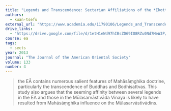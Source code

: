 ```yaml
---
title: "Legends and Transcendence: Sectarian Affiliations of the *Ekottarika Āgama* in Chinese Translation"
authors:
  - kuan-tsefu
external_url: "https://www.academia.edu/11790106/Legends_and_Transcendence_Sectarian_Affiliations_of_the_Ekottarika_Āgama_in_Chinese_Translation"
drive_links:
  - "https://drive.google.com/file/d/1etH1eWd97hIBsZD69IO8RZu0Nd7MeW3P/view?usp=drivesdk"
course: ea
tags:
  - sects
year: 2013
journal: "The Journal of the American Oriental Society"
volume: 133
number: 4
---
```


> the EĀ contains numerous salient features of Mahāsāṃghika doctrine, particularly the transcendence of Buddhas and Bodhisattvas. This study also argues that the seeming affinity between several legends in the EĀ and those in the Mūlasarvāstivāda Vinaya is likely to have resulted from Mahāsāṃghika influence on the Mūlasarvāstivādins. 

